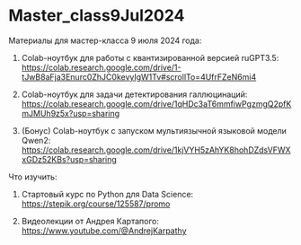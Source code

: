 # Master_class9Jul2024
Материалы для мастер-класса 9 июля 2024 года:

1. Colab-ноутбук для работы с квантизированной версией ruGPT3.5: https://colab.research.google.com/drive/1-tJwB8aFja3Enurc0ZhJC0kevyIgW1Tv#scrollTo=4UfrFZeN6mi4

2. Colab-ноутбук для задачи детектирования галлюцинаций: https://colab.research.google.com/drive/1qHDc3aT6mmfiwPgzmgQ2pfKmJMUh9z5x?usp=sharing

3. (Бонус) Colab-ноутбук с запуском мультиязычной языковой модели Qwen2: https://colab.research.google.com/drive/1kjVYH5zAhYK8hohDZdsVFWXxGDz52KBs?usp=sharing


Что изучить:

1. Стартовый курс по Python для Data Science: https://stepik.org/course/125587/promo

2. Видеолекции от Андрея Картапого: https://www.youtube.com/@AndrejKarpathy
